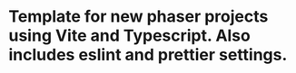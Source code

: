 # Template for new phaser projects using Vite and Typescript. Also includes eslint and prettier settings.
